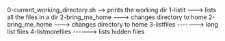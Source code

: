 0-current_working_directory.sh --> prints the working dir
1-listit ---> lists all the files in a dir
2-bring_me_home ---> changes directory to home
2-bring_me_home ---> changes directory to home
3-listfiles -------> long list files
4-listmorefiles ------> lists hidden files

